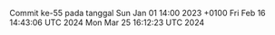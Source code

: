 Commit ke-55 pada tanggal Sun Jan 01 14:00 2023 +0100
Fri Feb 16 14:43:06 UTC 2024
Mon Mar 25 16:12:23 UTC 2024

